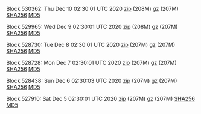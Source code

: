 Block 530362: Thu Dec 10 02:30:01 UTC 2020 [zip](https://files.01coin.io/mainnet/2020-12-10/bootstrap.dat.zip) (208M) [gz](https://files.01coin.io/mainnet/2020-12-10/bootstrap.dat.tar.gz) (207M) [SHA256](https://files.01coin.io/mainnet/2020-12-10/sha256.txt) [MD5](https://files.01coin.io/mainnet/2020-12-10/md5.txt)

Block 529965: Wed Dec  9 02:30:01 UTC 2020 [zip](https://files.01coin.io/mainnet/2020-12-09/bootstrap.dat.zip) (208M) [gz](https://files.01coin.io/mainnet/2020-12-09/bootstrap.dat.tar.gz) (207M) [SHA256](https://files.01coin.io/mainnet/2020-12-09/sha256.txt) [MD5](https://files.01coin.io/mainnet/2020-12-09/md5.txt)

Block 528730: Tue Dec  8 02:30:01 UTC 2020 [zip](https://files.01coin.io/mainnet/2020-12-08/bootstrap.dat.zip) (207M) [gz](https://files.01coin.io/mainnet/2020-12-08/bootstrap.dat.tar.gz) (207M) [SHA256](https://files.01coin.io/mainnet/2020-12-08/sha256.txt) [MD5](https://files.01coin.io/mainnet/2020-12-08/md5.txt)

Block 528728: Mon Dec  7 02:30:01 UTC 2020 [zip](https://files.01coin.io/mainnet/2020-12-07/bootstrap.dat.zip) (207M) [gz](https://files.01coin.io/mainnet/2020-12-07/bootstrap.dat.tar.gz) (207M) [SHA256](https://files.01coin.io/mainnet/2020-12-07/sha256.txt) [MD5](https://files.01coin.io/mainnet/2020-12-07/md5.txt)

Block 528438: Sun Dec  6 02:30:03 UTC 2020 [zip](https://files.01coin.io/mainnet/2020-12-06/bootstrap.dat.zip) (207M) [gz](https://files.01coin.io/mainnet/2020-12-06/bootstrap.dat.tar.gz) (207M) [SHA256](https://files.01coin.io/mainnet/2020-12-06/sha256.txt) [MD5](https://files.01coin.io/mainnet/2020-12-06/md5.txt)

Block 527910: Sat Dec  5 02:30:01 UTC 2020 [zip](https://files.01coin.io/mainnet/2020-12-05/bootstrap.dat.zip) (207M) [gz](https://files.01coin.io/mainnet/2020-12-05/bootstrap.dat.tar.gz) (207M) [SHA256](https://files.01coin.io/mainnet/2020-12-05/sha256.txt) [MD5](https://files.01coin.io/mainnet/2020-12-05/md5.txt)
